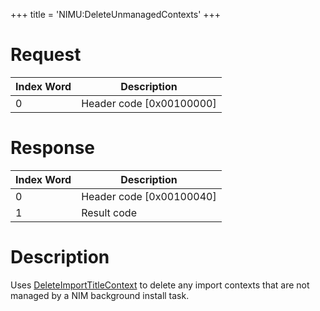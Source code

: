 +++
title = 'NIMU:DeleteUnmanagedContexts'
+++

# Request

| Index Word | Description                |
|------------|----------------------------|
| 0          | Header code \[0x00100000\] |

# Response

| Index Word | Description                |
|------------|----------------------------|
| 0          | Header code \[0x00100040\] |
| 1          | Result code                |

# Description

Uses [DeleteImportTitleContext](AM:DeleteImportTitleContext "wikilink")
to delete any import contexts that are not managed by a NIM background
install task.